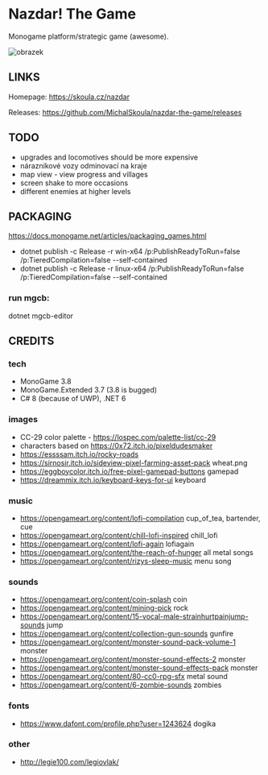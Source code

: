 ﻿# Nazdar! The Game

Monogame platform/strategic game (awesome).

![obrazek](https://user-images.githubusercontent.com/5922575/192386184-0100011a-ec67-43a7-82ea-13b430e28f80.png)

## LINKS

Homepage: https://skoula.cz/nazdar

Releases: https://github.com/MichalSkoula/nazdar-the-game/releases

## TODO

* upgrades and locomotives should be more expensive
* nárazníkové vozy odminovací na kraje
* map view - view progress and villages
* screen shake to more occasions
* different enemies at higher levels

## PACKAGING

https://docs.monogame.net/articles/packaging_games.html

* dotnet publish -c Release -r win-x64 /p:PublishReadyToRun=false /p:TieredCompilation=false --self-contained
* dotnet publish -c Release -r linux-x64 /p:PublishReadyToRun=false /p:TieredCompilation=false --self-contained

### run mgcb: ###

dotnet mgcb-editor

## CREDITS 

### tech

* MonoGame 3.8
* MonoGame.Extended 3.7 (3.8 is bugged)
* C# 8 (because of UWP), .NET 6

### images
* CC-29 color palette - https://lospec.com/palette-list/cc-29
* characters based on https://0x72.itch.io/pixeldudesmaker 
* https://essssam.itch.io/rocky-roads
* https://sirnosir.itch.io/sideview-pixel-farming-asset-pack wheat.png
* https://eggboycolor.itch.io/free-pixel-gamepad-buttons gamepad
* https://dreammix.itch.io/keyboard-keys-for-ui keyboard

### music
* https://opengameart.org/content/lofi-compilation cup_of_tea, bartender, cue
* https://opengameart.org/content/chill-lofi-inspired chill_lofi
* https://opengameart.org/content/lofi-again lofiagain
* https://opengameart.org/content/the-reach-of-hunger all metal songs
* https://opengameart.org/content/rizys-sleep-music menu song

### sounds
* https://opengameart.org/content/coin-splash coin
* https://opengameart.org/content/mining-pick rock
* https://opengameart.org/content/15-vocal-male-strainhurtpainjump-sounds jump
* https://opengameart.org/content/collection-gun-sounds gunfire
* https://opengameart.org/content/monster-sound-pack-volume-1 monster 
* https://opengameart.org/content/monster-sound-effects-2 monster
* https://opengameart.org/content/monster-sound-effects-pack monster
* https://opengameart.org/content/80-cc0-rpg-sfx metal sound
* https://opengameart.org/content/6-zombie-sounds zombies

### fonts
* https://www.dafont.com/profile.php?user=1243624 dogika

### other
* http://legie100.com/legiovlak/
